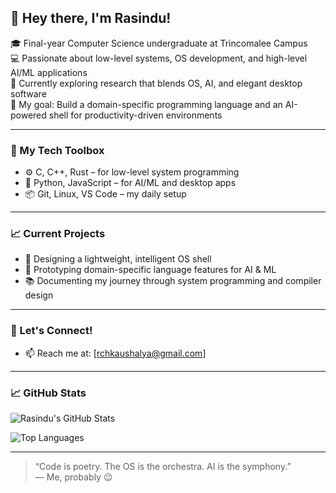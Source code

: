 ## 👋 Hey there, I'm Rasindu!

🎓 Final-year Computer Science undergraduate at Trincomalee Campus  
💻 Passionate about low-level systems, OS development, and high-level AI/ML applications  
🧠 Currently exploring research that blends OS, AI, and elegant desktop software  
🔬 My goal: Build a domain-specific programming language and an AI-powered shell for productivity-driven environments

---

### 🧰 My Tech Toolbox
- ⚙️ C, C++, Rust – for low-level system programming
- 🧠 Python, JavaScript – for AI/ML and desktop apps
- 📦 Git, Linux, VS Code – my daily setup

---

### 📈 Current Projects
- 🚀 Designing a lightweight, intelligent OS shell
- 🧪 Prototyping domain-specific language features for AI & ML
- 📚 Documenting my journey through system programming and compiler design

---

### 🤝 Let's Connect!
- 📫 Reach me at: [rchkaushalya@gmail.com]

---

### 📈 GitHub Stats

![Rasindu's GitHub Stats](https://github-readme-stats.vercel.app/api?username=rasindu123&show_icons=true&theme=radical)

![Top Languages](https://github-readme-stats.vercel.app/api/top-langs/?username=rasindu123&layout=compact&theme=radical)

---

> “Code is poetry. The OS is the orchestra. AI is the symphony.”  
> — Me, probably 😉

